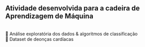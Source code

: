 <html>
 <head>
  <h2> Atividade desenvolvida para a cadeira de Aprendizagem de Máquina </h2>  <br />
  </head>
 <body>
  🧮 Análise exploratória dos dados & algoritmos de classificação <br /> 🎲 Dataset de deonças cardíacas
 </body>
</html>
